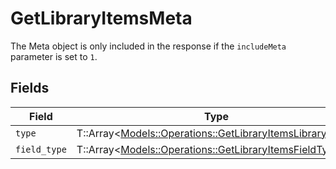 # GetLibraryItemsMeta

The Meta object is only included in the response if the `includeMeta` parameter is set to `1`.



## Fields

| Field                                                                                                             | Type                                                                                                              | Required                                                                                                          | Description                                                                                                       |
| ----------------------------------------------------------------------------------------------------------------- | ----------------------------------------------------------------------------------------------------------------- | ----------------------------------------------------------------------------------------------------------------- | ----------------------------------------------------------------------------------------------------------------- |
| `type`                                                                                                            | T::Array<[Models::Operations::GetLibraryItemsLibraryType](../../models/operations/getlibraryitemslibrarytype.md)> | :heavy_minus_sign:                                                                                                | N/A                                                                                                               |
| `field_type`                                                                                                      | T::Array<[Models::Operations::GetLibraryItemsFieldType](../../models/operations/getlibraryitemsfieldtype.md)>     | :heavy_minus_sign:                                                                                                | N/A                                                                                                               |
